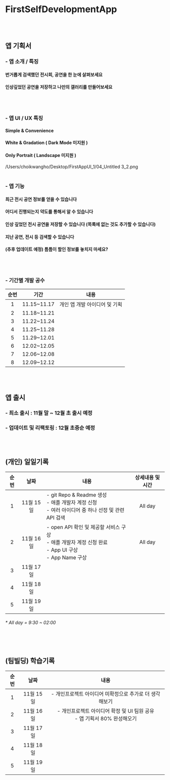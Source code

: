 # FirstSelfDevelopmentApp
<br/><br/>
## 앱 기획서
### -  앱 소개 / 특징
#### 번거롭게 검색했던 전시회, 공연을 한 눈에 살펴보세요
#### 인상깊었던 공연을 저장하고 나만의 갤러리를 만들어보세요
<br/><br/>
### -  앱 UI / UX 특징
#### Simple & Convenience
#### White & Gradation ( Dark Mode 미지원 )
#### Only Portrait ( Landscape 미지원 )
/Users/choikwangho/Desktop/FirstAppUI_1/04_Untitled 3_2.png
<br/><br/>
### -  앱 기능
#### 최근 전시 공연 정보를 얻을 수 있습니다
#### 어디서 진행되는지 약도를 통해서 알 수 있습니다
#### 인상 깊었던 전시 공연을 저장할 수 있습니다 (목록에 없는 것도 추가할 수 있습니다)
#### 지난 공연, 전시 등 검색할 수 있습니다
#### (추후 업데이트 예정) 틈틈이 할인 정보를 놓치지 마세요?
<br/><br/>
### - 기간별 개발 공수
|순번|기간|내용|
|:---:|:-----:|:-------:|
|1|11.15~11.17|개인 앱 개발 아이디어 및 기획|
|2|11.18~11.21||
|3|11.22~11.24||
|4|11.25~11.28||
|5|11.29~12.01||
|6|12.02~12.05||
|7|12.06~12.08||
|8|12.09~12.12||

<br/><br/>
## 앱 출시
### - 최소 출시 : 11월 말 ~ 12월 초 출시 예정
### - 업데이트 및 리팩토링 : 12월 초중순 예정

<br/><br/>
## (개인) 일일기록
|순번|날짜|<center> 내용 </center>| 상세내용 및 시간
|:---:|:-----:|:-------|:-----:
|1|11월 15일|- git Repo & Readme 생성 <br/> - 애플 개발자 계정 신청 <br/> - 여러 아이디어 중 하나 선정 및 관련 API 검색| All day
|2|11월 16일|- open API 확인 및 제공할 서비스 구상 <br/> - 애플 개발자 계정 신청 완료 <br/> - App UI 구상 <br/> - App Name 구상 | All day
|3|11월 17일||
|4|11월 18일||
|5|11월 19일||
###### * All day = 9:30 ~ 02:00

<br/><br/>
## (팀빌딩) 학습기록
|순번|날짜|내용|
|:---:|:-----:|:-------:|
|1|11월 15일|- 개인프로젝트 아이디어 미확정으로 추가로 더 생각해보기|
|2|11월 16일|- 개인프로젝트 아이디어 확정 및 UI 팀원 공유 <br/> - 앱 기획서 80% 완성해오기 |
|3|11월 17일||
|4|11월 18일||
|5|11월 19일||

